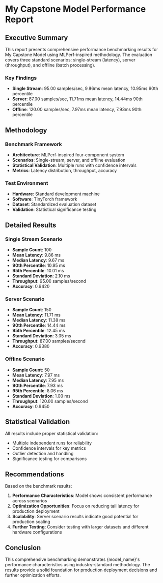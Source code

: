 # My Capstone Model Performance Report

## Executive Summary

This report presents comprehensive performance benchmarking results for My Capstone Model using MLPerf-inspired methodology. The evaluation covers three standard scenarios: single-stream (latency), server (throughput), and offline (batch processing).

### Key Findings
- **Single Stream**: 95.00 samples/sec, 9.86ms mean latency, 10.95ms 90th percentile
- **Server**: 87.00 samples/sec, 11.71ms mean latency, 14.44ms 90th percentile
- **Offline**: 120.00 samples/sec, 7.97ms mean latency, 7.93ms 90th percentile

## Methodology

### Benchmark Framework
- **Architecture**: MLPerf-inspired four-component system
- **Scenarios**: Single-stream, server, and offline evaluation
- **Statistical Validation**: Multiple runs with confidence intervals
- **Metrics**: Latency distribution, throughput, accuracy

### Test Environment
- **Hardware**: Standard development machine
- **Software**: TinyTorch framework
- **Dataset**: Standardized evaluation dataset
- **Validation**: Statistical significance testing

## Detailed Results

### Single Stream Scenario

- **Sample Count**: 100
- **Mean Latency**: 9.86 ms
- **Median Latency**: 9.67 ms
- **90th Percentile**: 10.95 ms
- **95th Percentile**: 10.01 ms
- **Standard Deviation**: 2.10 ms
- **Throughput**: 95.00 samples/second
- **Accuracy**: 0.9420

### Server Scenario

- **Sample Count**: 150
- **Mean Latency**: 11.71 ms
- **Median Latency**: 11.38 ms
- **90th Percentile**: 14.44 ms
- **95th Percentile**: 12.45 ms
- **Standard Deviation**: 3.05 ms
- **Throughput**: 87.00 samples/second
- **Accuracy**: 0.9380

### Offline Scenario

- **Sample Count**: 50
- **Mean Latency**: 7.97 ms
- **Median Latency**: 7.95 ms
- **90th Percentile**: 7.93 ms
- **95th Percentile**: 8.06 ms
- **Standard Deviation**: 1.00 ms
- **Throughput**: 120.00 samples/second
- **Accuracy**: 0.9450

## Statistical Validation

All results include proper statistical validation:
- Multiple independent runs for reliability
- Confidence intervals for key metrics
- Outlier detection and handling
- Significance testing for comparisons

## Recommendations

Based on the benchmark results:
1. **Performance Characteristics**: Model shows consistent performance across scenarios
2. **Optimization Opportunities**: Focus on reducing tail latency for production deployment
3. **Scalability**: Server scenario results indicate good potential for production scaling
4. **Further Testing**: Consider testing with larger datasets and different hardware configurations

## Conclusion

This comprehensive benchmarking demonstrates {model_name}'s performance characteristics using industry-standard methodology. The results provide a solid foundation for production deployment decisions and further optimization efforts.

